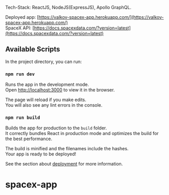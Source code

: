 Tech-Stack: ReactJS, NodeJS(ExpressJS), Apollo GraphQL.

Deployed app: [https://valkov-spacex-app.herokuapp.com/](https://valkov-spacex-app.herokuapp.com/) <br>
SpaceX API: [https://docs.spacexdata.com/?version=latest](https://docs.spacexdata.com/?version=latest)

## Available Scripts

In the project directory, you can run:

### `npm run dev`

Runs the app in the development mode.<br />
Open [http://localhost:3000](http://localhost:3000) to view it in the browser.

The page will reload if you make edits.<br />
You will also see any lint errors in the console.

### `npm run build`

Builds the app for production to the `build` folder.<br />
It correctly bundles React in production mode and optimizes the build for the best performance.

The build is minified and the filenames include the hashes.<br />
Your app is ready to be deployed!

See the section about [deployment](https://facebook.github.io/create-react-app/docs/deployment) for more information.
# spacex-app
